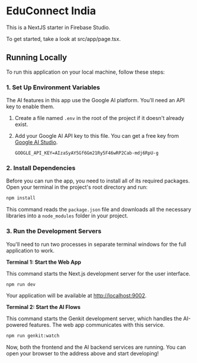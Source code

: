 # EduConnect India

This is a NextJS starter in Firebase Studio.

To get started, take a look at src/app/page.tsx.

## Running Locally

To run this application on your local machine, follow these steps:

### 1. Set Up Environment Variables

The AI features in this app use the Google AI platform. You'll need an API key to enable them.

1.  Create a file named `.env` in the root of the project if it doesn't already exist.
2.  Add your Google AI API key to this file. You can get a free key from [Google AI Studio](https://aistudio.google.com/app/apikey).

    ```
    GOOGLE_API_KEY=AIzaSyAY5Gf6Gm21Ry5F46wRP2Cab-mdj6RpU-g
    ```
    
### 2. Install Dependencies

Before you can run the app, you need to install all of its required packages. Open your terminal in the project's root directory and run:

```bash
npm install
```

This command reads the `package.json` file and downloads all the necessary libraries into a `node_modules` folder in your project.

### 3. Run the Development Servers

You'll need to run two processes in separate terminal windows for the full application to work.

**Terminal 1: Start the Web App**

This command starts the Next.js development server for the user interface.

```bash
npm run dev
```

Your application will be available at [http://localhost:9002](http://localhost:9002).

**Terminal 2: Start the AI Flows**

This command starts the Genkit development server, which handles the AI-powered features. The web app communicates with this service.

```bash
npm run genkit:watch
```

Now, both the frontend and the AI backend services are running. You can open your browser to the address above and start developing!

